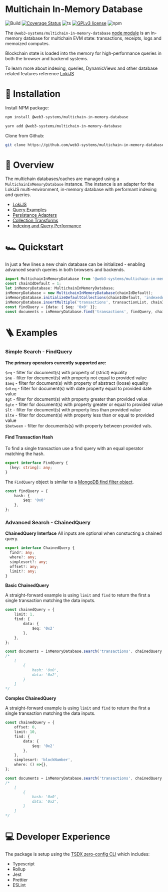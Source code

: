 # Multichain In-Memory Database
![Build](https://github.com/web3-systems/multichain-in-memory-database/actions/workflows/main.yml/badge.svg)
[![Coverage Status](https://coveralls.io/repos/github/web3-systems/multichain-in-memory-database/badge.svg?branch=main)](https://coveralls.io/github/web3-systems/multichain-in-memory-database?branch=main)
![ts](https://badgen.net/badge/-/TypeScript?icon=typescript&label&labelColor=blue&color=555555)
[![GPLv3 license](https://img.shields.io/badge/License-MIT-blue.svg)](http://perso.crans.org/besson/LICENSE.html)
![npm](https://img.shields.io/npm/v/@web3-systems/multichain-in-memory-database)

The `@web3-systems/multichain-in-memory-database` [node module](https://www.npmjs.com/package/@web3-systems/multichain-in-memory-database) is an in-memory database for multichain EVM state: transactions, receipts, logs and memoized computes.

Blockchain state is loaded into the memory for high-performance queries in both the browser and backend systems.

To learn more about indexing, queries, DynamicViews and other database related features reference [LokiJS](http://techfort.github.io/LokiJS/index.html)

# 💾 Installation

Install NPM package:

```sh
npm install @web3-systems/multichain-in-memory-database
```

```sh
yarn add @web3-systems/multichain-in-memory-database
```

Clone from Github:

```sh
git clone https://github.com/web3-systems/multichain-in-memory-database
```

# 📖 Overview

The multichain databases/caches are managed using a `MultichainInMemoryDatabase` instance. The instance is an adapter for the LokiJS multi-environment, in-memory database with performant indexing and queries.

- [LokiJS](http://techfort.github.io/LokiJS/index.html)
- [Query Examples](http://techfort.github.io/LokiJS/tutorial-Query%20Examples.html)
- [Persistance Adapters](http://techfort.github.io/LokiJS/tutorial-Persistence%20Adapters.html)
- [Collection Transforms](http://techfort.github.io/LokiJS/tutorial-Collection%20Transforms.html)
- [Indexing and Query Performance](http://techfort.github.io/LokiJS/tutorial-Indexing%20and%20Query%20performance.html)

# 🏎️ Quickstart

In just a few lines a new chain database can be initialized - enabling advanced search queries in both browsers and backends.

```ts
import MultichainInMemoryDatabase from '@web3-systems/multichain-in-memory-database';
const chainIdDefault = 1;
let inMemoryDatabase: MultichainInMemoryDatabase;
inMemoryDatabase = new MultichainInMemoryDatabase(chainIdDefault);
inMemoryDatabase.initializeDefaultCollections(chainIdDefault, 'indexeddb');
inMemoryDatabase.insertMultiple('transactions', transactionList, chainIdDefault);
const findQuery = {data: { $eq: '0x0' }};
const documents = inMemoryDatabase.find('transactions', findQuery, chainIdDefault);
```

# 🪜 Examples

### Simple Search - FindQuery

**The primary operators currently supported are:**

`$eq` - filter for document(s) with property of (strict) equality <br/>
`$ne` - filter for document(s) with property not equal to provided value <br/>
`$aeq` - filter for document(s) with property of abstract (loose) equality <br/>
`$dteq` - filter for document(s) with date property equal to provided date value <br/>
`$gt` - filter for document(s) with property greater than provided value <br/>
`$gte` - filter for document(s) with property greater or equal to provided value <br/>
`$lt` - filter for document(s) with property less than provided value <br/>
`$lte` - filter for document(s) with property less than or equal to provided value <br/>
`$between` - filter for documents(s) with property between provided vals. <br/>

#### **Find Transaction Hash**
To find a single transaction use a find query with an equal operator matching the hash.

```ts
export interface FindQuery {
  [key: string]: any;
}
```

The `FindQuery` object is similar to a [MongoDB find filter object](https://docs.mongodb.com/manual/reference/method/db.collection.find/).

```ts
const findQuery = {
    hash: { 
        $eq: '0x0' 
    },
};
```

### Advanced Search - ChainedQuery

**ChainedQuery Interface**
All inputs are optional when constucting a chained query.

```ts
export interface ChainedQuery {
  find?: any;
  where?: any;
  simplesort?: any;
  offset?: any;
  limit?: any;
}
```
**Basic ChainedQuery**

A straight-forward example is using `limit` and `find` to return the first a single transaction matching the data inputs.

```ts
const chainedQuery = {
    limit: 1,
    find: {
        data: {
            $eq: '0x2'
        },
    },
};

const documents = inMemoryDatabase.search('transactions', chainedQuery, 1);
/*
    [
        {
            hash: '0x0',
            data: '0x2',
        }
    ]
*/
```

**Complex ChainedQuery**

A straight-forward example is using `limit` and `find` to return the first a single transaction matching the data inputs.

```ts
const chainedQuery = {
    offset: 0,
    limit: 10,
    find: {
        data: {
            $eq: '0x2'
        },
    },
    simplesort: 'blockNumber',
    where: () =>{},
};

const documents = inMemoryDatabase.search('transactions', chainedQuery, 1);
/*
    [
        {
            hash: '0x0',
            data: '0x2',
        }
    ]
*/
```

# 💻 Developer Experience

The package is setup using the [TSDX zero-config CLI](https://tsdx.io/) which includes:

- Typescript
- Rollup
- Jest
- Prettier
- ESLint

